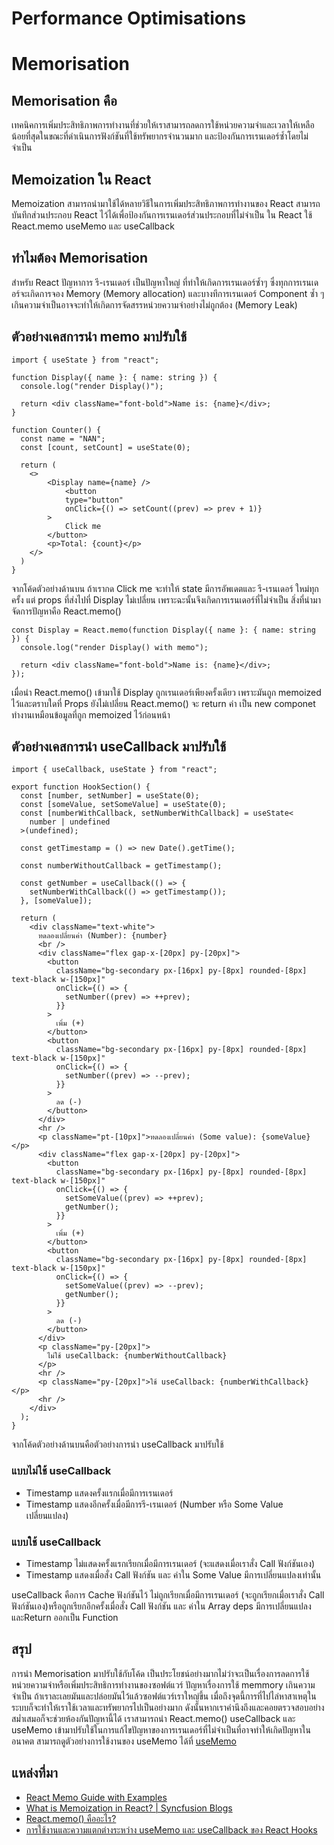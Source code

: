 # Performance Optimisations

# Memorisation

## Memorisation คือ

เทคนิคการเพิ่มประสิทธิภาพการทำงานที่ช่วยให้เราสามารถลดการใช้หน่วยความจำและเวลาให้เหลือน้อยที่สุดในขณะที่ดำเนินการฟังก์ชันที่ใช้ทรัพยากรจำนวนมาก และป้องกันการเรนเดอร์ซ้ำโดยไม่จำเป็น 

## Memoization ใน React

Memoization สามารถนำมาใช้ได้หลายวิธีในการเพิ่มประสิทธิภาพการทำงานของ React สามารถบันทึกส่วนประกอบ React ไว้ได้เพื่อป้องกันการเรนเดอร์ส่วนประกอบที่ไม่จำเป็น ใน React ใช้ React.memo useMemo และ useCallback

## ทำไมต้อง Memorisation

สำหรับ React ปัญหาการ รี-เรนเดอร์ เป็นปัญหาใหญ่ ที่ทำให้เกิดการเรนเดอร์ซ้ำๆ ซึ่งทุกการเรนเดอร์จะเกิดการจอง Memory (Memory allocation) และบางทีการเรนเดอร์ Component ซ้ำ ๆ เกินความจำเป็นอาจจะทำให้เกิดการจัดสรรหน่วยความจำอย่างไม่ถูกต้อง (Memory Leak)


## ตัวอย่างเคสการนำ memo มาปรับใช้

```
import { useState } from "react";

function Display({ name }: { name: string }) {
  console.log("render Display()");

  return <div className="font-bold">Name is: {name}</div>;
}

function Counter() {
  const name = "NAN";
  const [count, setCount] = useState(0);

  return (
    <>
        <Display name={name} />
            <button
            type="button"
            onClick={() => setCount((prev) => prev + 1)}
        >
            Click me
        </button>
        <p>Total: {count}</p>
    </>
  )
}
```

จากโค้ดตัวอย่างด้านบน ถ้าเรากด Click me จะทำให้ state มีการอัพเดตและ รี-เรนเดอร์ ใหม่ทุกครั้ง แต่ props ที่ส่งไปที่ Display ไม่เปลี่ยน เพราะฉะนั้นจึงเกิดการเรนเดอร์ที่ไม่จำเป็น สิ่งที่นำมาจัดการปัญหาคือ React.memo()


```
const Display = React.memo(function Display({ name }: { name: string }) {
  console.log("render Display() with memo");

  return <div className="font-bold">Name is: {name}</div>;
});
```

เมื่อนำ React.memo() เข้ามาใช้ Display ถูกเรนเดอร์เพียงครั้งเดียว เพราะมันถูก memoized ไว้และตราบใดที่ Props ยังไม่เปลี่ยน React.memo() จะ return ค่า เป็น new componet ทำงานเหมือนข้อมูลที่ถูก memoized ไว้ก่อนหน้า

## ตัวอย่างเคสการนำ useCallback มาปรับใช้

```
import { useCallback, useState } from "react";

export function HookSection() {
  const [number, setNumber] = useState(0);
  const [someValue, setSomeValue] = useState(0);
  const [numberWithCallback, setNumberWithCallback] = useState<
    number | undefined
  >(undefined);

  const getTimestamp = () => new Date().getTime();

  const numberWithoutCallback = getTimestamp();

  const getNumber = useCallback(() => {
    setNumberWithCallback(() => getTimestamp());
  }, [someValue]);

  return (
    <div className="text-white">
      ทดลองเปลี่ยนค่า (Number): {number}
      <br />
      <div className="flex gap-x-[20px] py-[20px]">
        <button
          className="bg-secondary px-[16px] py-[8px] rounded-[8px] text-black w-[150px]"
          onClick={() => {
            setNumber((prev) => ++prev);
          }}
        >
          เพิ่ม (+)
        </button>
        <button
          className="bg-secondary px-[16px] py-[8px] rounded-[8px] text-black w-[150px]"
          onClick={() => {
            setNumber((prev) => --prev);
          }}
        >
          ลด (-)
        </button>
      </div>
      <hr />
      <p className="pt-[10px]">ทดลองเปลี่ยนค่า (Some value): {someValue}</p>
      <div className="flex gap-x-[20px] py-[20px]">
        <button
          className="bg-secondary px-[16px] py-[8px] rounded-[8px] text-black w-[150px]"
          onClick={() => {
            setSomeValue((prev) => ++prev);
            getNumber();
          }}
        >
          เพิ่ม (+)
        </button>
        <button
          className="bg-secondary px-[16px] py-[8px] rounded-[8px] text-black w-[150px]"
          onClick={() => {
            setSomeValue((prev) => --prev);
            getNumber();
          }}
        >
          ลด (-)
        </button>
      </div>
      <p className="py-[20px]">
        ไม่ใช้ useCallback: {numberWithoutCallback}
      </p>
      <hr />
      <p className="py-[20px]">ใช้ useCallback: {numberWithCallback}</p>
      <hr />
    </div>
  );
}

```

จากโค้ดตัวอย่างด้านบนคือตัวอย่างการนำ useCallback มาปรับใช้

### แบบไม่ใช้ useCallback

- Timestamp แสดงครั้งแรกเมื่อมีการเรนเดอร์
- Timestamp แสดงอีกครั้งเมื่อมีการรี-เรนเดอร์ (Number หรือ Some Value เปลี่ยนแปลง)

### แบบใช้ useCallback

- Timestamp ไม่แสดงครั้งแรกเรียกเมื่อมีการเรนเดอร์ (จะแสดงเมื่อเราสั่ง Call ฟังก์ชันเอง)
- Timestamp แสดงเมื่อสั่ง Call ฟังก์ชัน และ ค่าใน Some Value มีการเปลี่ยนแปลงเท่านั้น

useCallback คือการ Cache ฟังก์ชันไว้ ไม่ถูกเรียกเมื่อมีการเรนเดอร์ (จะถูกเรียกเมื่อเราสั่ง Call ฟังก์ชันเอง)หรือถูกเรียกอีกครั้งเมื่อสั่ง Call ฟังก์ชัน และ ค่าใน Array deps มีการเปลี่ยนแปลง และReturn ออกเป็น Function



## สรุป
การนำ Memorisation มาปรับใช้กับโค้ด เป็นประโยชน์อย่างมากไม่ว่าจะเป็นเรื่องการลดการใช้หน่วยความจำหรือเพิ่มประสิทธิการทำงานของซอฟต์แวร์ ปัญหาเรื่องการใช้ memmory เกินความจำเป็น ถ้าเราละเลยมันและปล่อยมันไว้แล้วซอฟต์แวร์เราใหญ่ขึ้น เมื่อถึงจุดนี้การที่ไปไล่หาสาเหตุในระบบก็จะทำให้เราใช้เวลาและทรัพยากรไปเป็นอย่างมาก ดังนั้นหากเราคำนึงถึงและคอยตรวจสอบอย่างสม่ำเสมอก็จะช่วยห้องกันปัญหานี้ได้ เราสามารถนำ React.memo() useCallback และ useMemo เข้ามาปรับใช้ในการแก้ไขปัญหาของการเรนเดอร์ที่ไม่จำเป็นที่อาจทำให้เกิดปัญหาในอนาคต สามารถดูตัวอย่างการใช้งานของ useMemo ได้ที่ [useMemo](https://github.com/nanSennalabs/react-hooks-mini-example)


## แหล่งที่มา

- [React Memo Guide with Examples](https://refine.dev/blog/react-memo-guide/#investigation)
- [What is Memoization in React? | Syncfusion Blogs](https://www.syncfusion.com/blogs/post/what-is-memoization-in-react)
- [React.memo() คืออะไร?](https://www.devahoy.com/blog/2019/11/react-memo-in-function-component)
- [การใช้งานและความแตกต่างระหว่าง useMemo และ useCallback ของ React Hooks](https://blog.2my.xyz/2021/08/14/react-hooks-usememo-usecallback/#%E0%B9%81%E0%B8%81%E0%B9%89%E0%B8%9B%E0%B8%B1%E0%B8%8D%E0%B8%AB%E0%B8%B2%E0%B8%94%E0%B9%89%E0%B8%A7%E0%B8%A2-usecallback)
